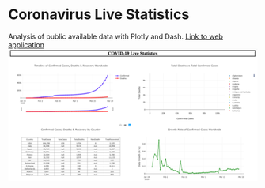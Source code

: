 # Coronavirus Live Statistics
Analysis of public available data with Plotly and Dash. 
[Link to web application ](https://cvirus-2020.herokuapp.com/)
![Image of COVID-19 Heroku App](images/Covid-19.png)

